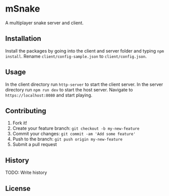 # mSnake

A multiplayer snake server and client.

## Installation

Install the packages by going into the client and server folder and typing `npm install`.
Rename `client/config-sample.json` to `client/config.json`.

## Usage

In the client directory run `http-server` to start the client server.
In the server directory run `npm run dev` to start the host server.
Navigate to `https://localhost:8080` and start playing.

## Contributing

1. Fork it!
2. Create your feature branch: `git checkout -b my-new-feature`
3. Commit your changes: `git commit -am 'Add some feature'`
4. Push to the branch: `git push origin my-new-feature`
5. Submit a pull request

## History

TODO: Write history

## License